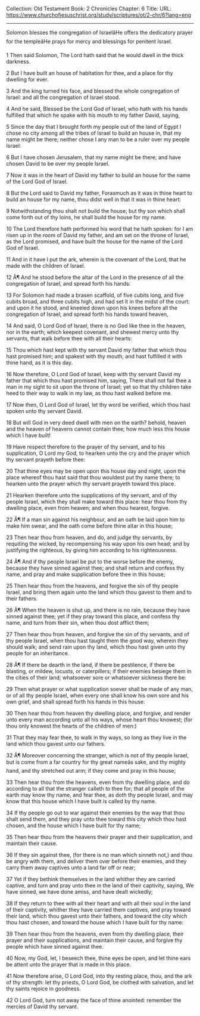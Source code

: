 Collection: Old Testament
Book: 2 Chronicles
Chapter: 6
Title: 
URL: https://www.churchofjesuschrist.org/study/scriptures/ot/2-chr/6?lang=eng

---

Solomon blesses the congregation of IsraelâHe offers the dedicatory prayer for the templeâHe prays for mercy and blessings for penitent Israel.

1 Then said Solomon, The Lord hath said that he would dwell in the thick darkness.

2 But I have built an house of habitation for thee, and a place for thy dwelling for ever.

3 And the king turned his face, and blessed the whole congregation of Israel: and all the congregation of Israel stood.

4 And he said, Blessed be the Lord God of Israel, who hath with his hands fulfilled that which he spake with his mouth to my father David, saying,

5 Since the day that I brought forth my people out of the land of Egypt I chose no city among all the tribes of Israel to build an house in, that my name might be there; neither chose I any man to be a ruler over my people Israel:

6 But I have chosen Jerusalem, that my name might be there; and have chosen David to be over my people Israel.

7 Now it was in the heart of David my father to build an house for the name of the Lord God of Israel.

8 But the Lord said to David my father, Forasmuch as it was in thine heart to build an house for my name, thou didst well in that it was in thine heart:

9 Notwithstanding thou shalt not build the house; but thy son which shall come forth out of thy loins, he shall build the house for my name.

10 The Lord therefore hath performed his word that he hath spoken: for I am risen up in the room of David my father, and am set on the throne of Israel, as the Lord promised, and have built the house for the name of the Lord God of Israel.

11 And in it have I put the ark, wherein is the covenant of the Lord, that he made with the children of Israel.

12 Â¶ And he stood before the altar of the Lord in the presence of all the congregation of Israel, and spread forth his hands:

13 For Solomon had made a brasen scaffold, of five cubits long, and five cubits broad, and three cubits high, and had set it in the midst of the court: and upon it he stood, and kneeled down upon his knees before all the congregation of Israel, and spread forth his hands toward heaven,

14 And said, O Lord God of Israel, there is no God like thee in the heaven, nor in the earth; which keepest covenant, and shewest mercy unto thy servants, that walk before thee with all their hearts:

15 Thou which hast kept with thy servant David my father that which thou hast promised him; and spakest with thy mouth, and hast fulfilled it with thine hand, as it is this day.

16 Now therefore, O Lord God of Israel, keep with thy servant David my father that which thou hast promised him, saying, There shall not fail thee a man in my sight to sit upon the throne of Israel; yet so that thy children take heed to their way to walk in my law, as thou hast walked before me.

17 Now then, O Lord God of Israel, let thy word be verified, which thou hast spoken unto thy servant David.

18 But will God in very deed dwell with men on the earth? behold, heaven and the heaven of heavens cannot contain thee; how much less this house which I have built!

19 Have respect therefore to the prayer of thy servant, and to his supplication, O Lord my God, to hearken unto the cry and the prayer which thy servant prayeth before thee:

20 That thine eyes may be open upon this house day and night, upon the place whereof thou hast said that thou wouldest put thy name there; to hearken unto the prayer which thy servant prayeth toward this place.

21 Hearken therefore unto the supplications of thy servant, and of thy people Israel, which they shall make toward this place: hear thou from thy dwelling place, even from heaven; and when thou hearest, forgive.

22 Â¶ If a man sin against his neighbour, and an oath be laid upon him to make him swear, and the oath come before thine altar in this house;

23 Then hear thou from heaven, and do, and judge thy servants, by requiting the wicked, by recompensing his way upon his own head; and by justifying the righteous, by giving him according to his righteousness.

24 Â¶ And if thy people Israel be put to the worse before the enemy, because they have sinned against thee; and shall return and confess thy name, and pray and make supplication before thee in this house;

25 Then hear thou from the heavens, and forgive the sin of thy people Israel, and bring them again unto the land which thou gavest to them and to their fathers.

26 Â¶ When the heaven is shut up, and there is no rain, because they have sinned against thee; yet if they pray toward this place, and confess thy name, and turn from their sin, when thou dost afflict them;

27 Then hear thou from heaven, and forgive the sin of thy servants, and of thy people Israel, when thou hast taught them the good way, wherein they should walk; and send rain upon thy land, which thou hast given unto thy people for an inheritance.

28 Â¶ If there be dearth in the land, if there be pestilence, if there be blasting, or mildew, locusts, or caterpillers; if their enemies besiege them in the cities of their land; whatsoever sore or whatsoever sickness there be:

29 Then what prayer or what supplication soever shall be made of any man, or of all thy people Israel, when every one shall know his own sore and his own grief, and shall spread forth his hands in this house:

30 Then hear thou from heaven thy dwelling place, and forgive, and render unto every man according unto all his ways, whose heart thou knowest; (for thou only knowest the hearts of the children of men:)

31 That they may fear thee, to walk in thy ways, so long as they live in the land which thou gavest unto our fathers.

32 Â¶ Moreover concerning the stranger, which is not of thy people Israel, but is come from a far country for thy great nameâs sake, and thy mighty hand, and thy stretched out arm; if they come and pray in this house;

33 Then hear thou from the heavens, even from thy dwelling place, and do according to all that the stranger calleth to thee for; that all people of the earth may know thy name, and fear thee, as doth thy people Israel, and may know that this house which I have built is called by thy name.

34 If thy people go out to war against their enemies by the way that thou shalt send them, and they pray unto thee toward this city which thou hast chosen, and the house which I have built for thy name;

35 Then hear thou from the heavens their prayer and their supplication, and maintain their cause.

36 If they sin against thee, (for there is no man which sinneth not,) and thou be angry with them, and deliver them over before their enemies, and they carry them away captives unto a land far off or near;

37 Yet if they bethink themselves in the land whither they are carried captive, and turn and pray unto thee in the land of their captivity, saying, We have sinned, we have done amiss, and have dealt wickedly;

38 If they return to thee with all their heart and with all their soul in the land of their captivity, whither they have carried them captives, and pray toward their land, which thou gavest unto their fathers, and toward the city which thou hast chosen, and toward the house which I have built for thy name:

39 Then hear thou from the heavens, even from thy dwelling place, their prayer and their supplications, and maintain their cause, and forgive thy people which have sinned against thee.

40 Now, my God, let, I beseech thee, thine eyes be open, and let thine ears be attent unto the prayer that is made in this place.

41 Now therefore arise, O Lord God, into thy resting place, thou, and the ark of thy strength: let thy priests, O Lord God, be clothed with salvation, and let thy saints rejoice in goodness.

42 O Lord God, turn not away the face of thine anointed: remember the mercies of David thy servant.

